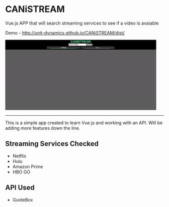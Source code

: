 # CANiSTREAM
Vue.js APP that will search streaming services to see if a video is avaiable

Demo - http://unit-dynamics.github.io/CANiSTREAM/dist/

![demo](https://github.com/unit-dynamics/CANiSTREAM/blob/master/CANiSTREAM-demo.gif?raw=true)

---

This is a simple app created to learn Vue.js and working with an API. Will be adding more features down the line.

## Streaming Services Checked
- Netflix
- Hulu
- Amazon Prime
- HBO GO

## API Used
- GuideBox


